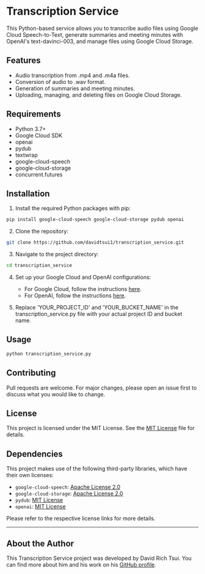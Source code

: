 # Transcription Service

This Python-based service allows you to transcribe audio files using Google Cloud Speech-to-Text, generate summaries and meeting minutes with OpenAI's text-davinci-003, and manage files using Google Cloud Storage.

## Features

- Audio transcription from .mp4 and .m4a files.
- Conversion of audio to .wav format.
- Generation of summaries and meeting minutes.
- Uploading, managing, and deleting files on Google Cloud Storage.

## Requirements

- Python 3.7+
- Google Cloud SDK
- openai
- pydub
- textwrap
- google-cloud-speech
- google-cloud-storage
- concurrent.futures

## Installation

1. Install the required Python packages with pip:

```bash
pip install google-cloud-speech google-cloud-storage pydub openai
```

2. Clone the repository:

```bash
git clone https://github.com/davidtsui1/transcription_service.git
```

3. Navigate to the project directory:

```bash
cd transcription_service
```

4. Set up your Google Cloud and OpenAI configurations:

   - For Google Cloud, follow the instructions [here](https://cloud.google.com/docs/authentication/getting-started).
   - For OpenAI, follow the instructions [here](https://platform.openai.com/docs/guides/api-keys).

5. Replace 'YOUR_PROJECT_ID' and 'YOUR_BUCKET_NAME' in the transcription_service.py file with your actual project ID and bucket name.

## Usage

```bash
python transcription_service.py
```

## Contributing

Pull requests are welcome. For major changes, please open an issue first to discuss what you would like to change.

## License

This project is licensed under the MIT License. See the [MIT License](LICENSE) file for details.

## Dependencies

This project makes use of the following third-party libraries, which have their own licenses:

- `google-cloud-speech`: [Apache License 2.0](https://github.com/googleapis/python-speech/blob/main/LICENSE)
- `google-cloud-storage`: [Apache License 2.0](https://github.com/googleapis/python-storage/blob/main/LICENSE)
- `pydub`: [MIT License](https://github.com/jiaaro/pydub/blob/master/LICENSE)
- `openai`: [MIT License](https://github.com/openai/openai-python/blob/main/LICENSE)

Please refer to the respective license links for more details.

---

## About the Author

This Transcription Service project was developed by David Rich Tsui. You can find more about him and his work on his [GitHub profile](https://github.com/davidtsui1).
